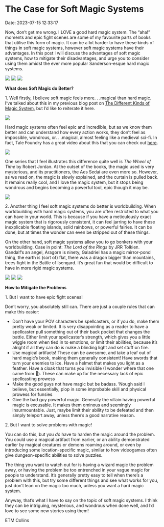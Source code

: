 # The Case for Soft Magic Systems

Date: 2023-07-15 12:33:17

Now, don’t get me wrong. I LOVE a good hard magic system. The “aha!” moments and epic fight scenes are some of my favourite parts of books that utilise this form of magic. It can be a lot harder to have these kinds of things in soft magic systems, however soft magic systems have their advantages. In this post I will discuss the advantages of soft magic systems, how to mitigate their disadvantages, and urge you to consider using them amidst the ever more popular Sanderson-esque hard magic systems.

![](images/image-16.png) ![](images/image-15.png) ![](images/image-14.png)

**What does Soft Magic do Better?**

1\. Well firstly, I believe soft magic feels more. . .magical than hard magic. I’ve talked about this in my previous blog post on [The Different Kinds of Magic System](https://etmcollins.com/2023/07/06/the-different-kinds-of-magic-systems/), but I’d like to reiterate it here.

![](images/image-18.png)

Hard magic systems often feel epic and incredible, but as we know them better and can understand how every action works, they don’t feel as impossible, wondrous, or. . .magical, almost feeling like a medieval sci-fi. In fact, Tale Foundry has a great video about this that you can check out [here](https://www.google.com/url?sa=t&rct=j&q=&esrc=s&source=web&cd=&cad=rja&uact=8&ved=2ahUKEwjZxIi_y5CAAxUzREEAHewMBh0QtwJ6BAgXEAI&url=https%3A%2F%2Fwww.youtube.com%2Fwatch%3Fv%3DJeb_mSOgrVg&usg=AOvVaw2WoqlhJRu1yGbVaciUEkm-&opi=89978449).

![](images/image-17.png)

One series that I feel illustrates this difference quite well is _The Wheel of Time_  by Robert Jordan. At the outset of the books, the magic used is very mysterious, and its practitioners, the Aes Sedai are even more so. However, as we read on, the magic is slowly explained, and the curtain is pulled back. It remains really cool, and I love the magic system, but it stops being wondrous and begins becoming a powerful tool, epic though it may be.

![](images/screenshot-2023-07-15-at-12.24.58.png)

2\. Another thing I feel soft magic systems do better is worldbuilding. When worldbuilding with hard magic systems, you are often restricted to what you can have in your world. This is because if you have a meticulously exact magic system that is rigorously consistent, it can feel jarring to have these inexplicable floating islands, solid rainbows, or powerful fairies. It can be done, but at times the wonder can even be stripped out of these things.

On the other hand, soft magic systems allow you to go bonkers with your worldbuilding. Case in point: _The Lord of the Rings_  by JRR Tolkien. Gandalf’s an angel, Aragorn is ninety, Galadriel has a magic mirror-pond thing, the earth is (sort of) flat, there was a dragon bigger than mountains, trees fight in the Battle of Isengard. It’s great fun that would be difficult to have in more rigid magic systems.

![](images/image-19-1.png) ![](images/image-20-1.png) ![](images/image-21-1.png)

**How to Mitigate the Problems**

1\. But I want to have epic fight scenes!

Don’t worry, you absolutely still can. There are just a couple rules that can make this easier:

  * Don’t have your POV characters be spellcasters, or if you do, make them pretty weak or limited. It is very disappointing as a reader to have a spellcaster pull something out of their back pocket that changes the battle. Either limit your spellcaster’s strength, which gives you a little wiggle room when tied in to emotions, or limit their abilities, because it’s alright if all they can do is make a blinding light and set stuff on fire.
  * Use magical artifacts! These can be awesome, and take a leaf out of hard magic’s book, making them generally consistent! Have swords that turn your enemies to ice. Have a helmet that makes you light as a feather. Have a cloak that turns you invisible (I wonder where that one came from 🤔). These can make up for the necessary lack of epic spellcasting prowess
  * Make the good guys not have magic but be badass. ‘Nough said I believe, but essentially, plop in some improbable skill and physical prowess for funsies
  * Give the bad guy powerful magic. Generally the villain having powerful magic is excusable. It makes them ominous and seemingly insurmountable. Just, maybe limit their ability to be defeated and then simply teleport away, unless there’s a good narrative reason.



2\. But I want to solve problems with magic!

You can do this, but you _do_  have to harden the magic around the problem. You could use a magical artifact from earlier, or an ability demonstrated earlier by magical creatures or demons roaming around, or even by introducing some location-specific magic, similar to how videogames often give dungeon-specific abilities to solve puzzles.

The thing you want to watch out for is having a wizard magic the problem away, or having the problem be too entrenched in your vague magic for people to understand. It’s generally pretty easy to tell when there’s a problem with this, but try some different things and see what works for you, just don’t lean on the magic too much, unless you want a hard magic system.

Anyway, that’s what I have to say on the topic of soft magic systems. I think they can be intriguing, mysterious, and wondrous when done well, and I’d love to see some new stories using them!

ETM Collins
